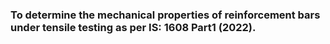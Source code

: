 ### To determine the mechanical properties of reinforcement bars under tensile testing as per IS: 1608 Part1 (2022).
